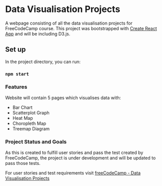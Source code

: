 # Data Visualisation Projects

A webpage consisting of all the data visualisation projects for FreeCodeCamp course. This project was bootstrapped with [Create React App](https://github.com/facebook/create-react-app) and will be including D3.js.

## Set up

In the project directory, you can run:

### `npm start`

### Features

Website will contain 5 pages which visualises data with:
- Bar Chart 
- Scatterplot Graph 
- Heat Map
- Choropleth Map 
- Treemap Diagram

### Project Status and Goals

As this is created to fulfill user stories and pass the test created by FreeCodeCamp, the project is under development and will be updated to pass those tests. 

For user stories and test requirements visit [freeCodeCamp - Data Visualisation Projects](https://www.freecodecamp.org/learn/data-visualization/#data-visualization-projects)